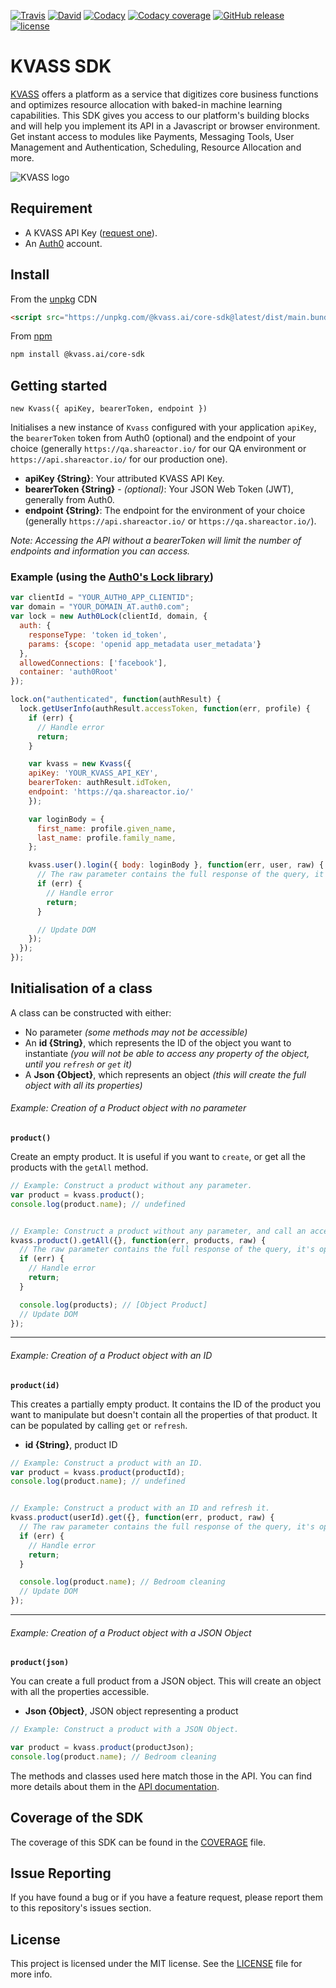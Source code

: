 [![Travis](https://img.shields.io/travis/kvassAI/javascript-sdk/master.svg?style=flat-square)](https://travis-ci.org/kvassAI/javascript-sdk.svg?branch=master)
[![David](https://img.shields.io/david/kvassAI/javascript-sdk.svg?style=flat-square)](https://david-dm.org/kvassAI/javascript-sdk)
[![Codacy](https://img.shields.io/codacy/grade/b40e787a54f944abbba4b9e2698c0085.svg?style=flat-square)](https://app.codacy.com/app/KvassAI/javascript-sdk)
[![Codacy coverage](https://img.shields.io/codacy/coverage/b40e787a54f944abbba4b9e2698c0085.svg?style=flat-square)](https://www.codacy.com/app/KvassAI/javascript-sdk)
[![GitHub release](https://img.shields.io/github/release/kvassAI/javascript-sdk.svg?style=flat-square)](https://github.com/kvassAI/javascript-sdk/releases)
[![license](https://img.shields.io/github/license/kvassAI/javascript-sdk.svg?style=flat-square)](LICENSE.md)

# KVASS SDK

[KVASS](https://www.kvass.ai) offers a platform as a service that digitizes core business functions and optimizes resource allocation with baked-in machine learning capabilities. This SDK gives you access to our platform's building blocks and will help you implement its API in a Javascript or browser environment.  Get instant access to modules like Payments, Messaging Tools, User Management and Authentication, Scheduling, Resource Allocation and more.

![KVASS logo](https://preview.ibb.co/eAqEfF/Artboard_1.png)

## Requirement

- A KVASS API Key ([request one](mailto:hello@kvass.ai)).
- An [Auth0](https://auth0.com/) account.

## Install

From the [unpkg](https://unpkg.com/) CDN

```html
<script src="https://unpkg.com/@kvass.ai/core-sdk@latest/dist/main.bundle.js"></script>
```

From [npm](https://npmjs.org)

```sh
npm install @kvass.ai/core-sdk
```


## Getting started

`new Kvass({ apiKey, bearerToken, endpoint })`

Initialises a new instance of `Kvass` configured with your application `apiKey`, the `bearerToken` token from Auth0 (optional) and the endpoint of your choice (generally `https://qa.shareactor.io/` for our QA environment or `https://api.shareactor.io/` for our production one).

- **apiKey {String}**: Your attributed KVASS API Key.
- **bearerToken {String}** - *(optional)*: Your JSON Web Token (JWT), generally from Auth0.
- **endpoint {String}**: The endpoint for the environment of your choice (generally `https://api.shareactor.io/` or `https://qa.shareactor.io/`).

*Note: Accessing the API without a bearerToken will limit the number of endpoints and information you can access.*

### Example (using the [Auth0's Lock library](https://github.com/auth0/lock))

```js
var clientId = "YOUR_AUTH0_APP_CLIENTID";
var domain = "YOUR_DOMAIN_AT.auth0.com";
var lock = new Auth0Lock(clientId, domain, {
  auth: {
    responseType: 'token id_token',
    params: {scope: 'openid app_metadata user_metadata'}
  },
  allowedConnections: ['facebook'],
  container: 'auth0Root'
});

lock.on("authenticated", function(authResult) {
  lock.getUserInfo(authResult.accessToken, function(err, profile) {
    if (err) {
      // Handle error
      return;
    }

    var kvass = new Kvass({
	apiKey: 'YOUR_KVASS_API_KEY',
	bearerToken: authResult.idToken,
	endpoint: 'https://qa.shareactor.io/'
    });

    var loginBody = {
      first_name: profile.given_name,
      last_name: profile.family_name,
    };

    kvass.user().login({ body: loginBody }, function(err, user, raw) {
      // The raw parameter contains the full response of the query, it's optional but can be useful to access the response's headers.
	  if (err) {
		// Handle error
		return;
	  }

      // Update DOM
    });
  });
});
```


## Initialisation of a class

A class can be constructed with either:

- No parameter *(some methods may not be accessible)*
- An **id {String}**, which represents the ID of the object you want to instantiate *(you will not be able to access any property of the object, until you `refresh` or `get` it)*
- A **Json {Object}**, which represents an object *(this will create the full object with all its properties)*


###### Example: Creation of a Product object with no parameter
**`product()`**

Create an empty product. It is useful if you want to `create`, or get all the products with the `getAll` method.

```js
// Example: Construct a product without any parameter.
var product = kvass.product();
console.log(product.name); // undefined


// Example: Construct a product without any parameter, and call an accessible function.
kvass.product().getAll({}, function(err, products, raw) {
  // The raw parameter contains the full response of the query, it's optional but can be useful to access the response's headers.
  if (err) {
	// Handle error
	return;
  }

  console.log(products); // [Object Product]
  // Update DOM
});
```

----

###### Example: Creation of a Product object with an ID
**`product(id)`**

This creates a partially empty product. It contains the ID of the product you want to manipulate but doesn't contain all the properties of that product. It can be populated by calling `get` or `refresh`.

- **id {String}**, product ID

```js
// Example: Construct a product with an ID.
var product = kvass.product(productId);
console.log(product.name); // undefined


// Example: Construct a product with an ID and refresh it.
kvass.product(userId).get({}, function(err, product, raw) {
  // The raw parameter contains the full response of the query, it's optional but can be useful to access the response's headers.
  if (err) {
	// Handle error
	return;
  }

  console.log(product.name); // Bedroom cleaning
  // Update DOM
});
```

----

###### Example: Creation of a Product object with a JSON Object
**`product(json)`**

You can create a full product from a JSON object. This will create an object with all the properties accessible.

- **Json {Object}**, JSON object representing a product

```js
// Example: Construct a product with a JSON Object.

var product = kvass.product(productJson);
console.log(product.name); // Bedroom cleaning
```

The methods and classes used here match those in the API. You can find more details about them in the [API documentation](http://reference.kvass.ai/).


## Coverage of the SDK

The coverage of this SDK can be found in the [COVERAGE](COVERAGE.md) file.

## Issue Reporting

If you have found a bug or if you have a feature request, please report them to this repository's issues section.

## License

This project is licensed under the MIT license. See the [LICENSE](LICENSE.md) file for more info.
